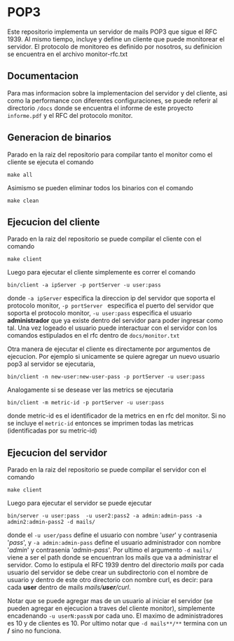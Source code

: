 # POP3
Este repositorio implementa un servidor de mails POP3 que sigue el RFC 1939. Al mismo tiempo, incluye y define un cliente que puede monitorear el servidor. El protocolo de monitoreo es definido por nosotros, su definicion se encuentra en el archivo monitor-rfc.txt

## Documentacion
Para mas informacion sobre la implementacion del servidor y del cliente, asi como la performance con diferentes configuraciones, se puede referir al directorio `/docs` donde se encuentra el informe de este proyecto `informe.pdf` y el RFC del protocolo monitor.

## Generacion de binarios
Parado en la raiz del repositorio para compilar tanto el monitor como el cliente se ejecuta el comando

```
make all
```

Asimismo se pueden eliminar todos los binarios con el comando

```
make clean
```

## Ejecucion del cliente
Parado en la raiz del repositorio se puede compilar el cliente con el comando

```
make client
```

Luego para ejecutar el cliente simplemente es correr el comando

```
bin/client -a ipServer -p portServer -u user:pass 
```
donde `-a ipServer` especifica la direccion ip del servidor que soporta el protocolo monitor, `-p portServer ` especifica el puerto del servidor que soporta el protocolo monitor, `-u user:pass` especifica el usuario **administrador** que ya existe dentro del servidor para poder ingresar como tal. Una vez logeado el usuario puede interactuar con el servidor con los comandos estipulados en el rfc dentro de `docs/monitor.txt`

Otra manera de ejecutar el cliente es directamente por argumentos de ejecucion. Por ejemplo si unicamente se quiere agregar un nuevo usuario pop3 al servidor se ejecutaria, 
```
bin/client -n new-user:new-user-pass -p portServer -u user:pass 
```
Analogamente si se desease ver las metrics se ejecutaria 
```
bin/client -m metric-id -p portServer -u user:pass 
```
donde metric-id es el identificador de la metrics en en rfc del monitor. Si no se incluye el `metric-id` entonces se imprimen todas las metricas (identificadas por su metric-id)

## Ejecucion del servidor
Parado en la raiz del repositorio se puede compilar el servidor con el comando

```
make client
```

Luego para ejecutar el servidor se puede ejecutar

```
bin/server -u user:pass  -u user2:pass2 -a admin:admin-pass -a admin2:admin-pass2 -d mails/
```

donde el `-u user/pass` define el usuario con nombre '_user_' y contrasenia '_pass_', y `-a admin:admin-pass` define el usuario administrador con nombre '_admin_' y contrasenia '_admin-pass_'. Por ultimo el argumento `-d mails/` viene a ser el path donde se encuentran los mails que va a administrar el servidor. Como lo estipula el RFC 1939 dentro del directorio _mails_ por cada usuario del servidor se debe crear un subdirectorio con el nombre de usuario y dentro de este otro directorio con nombre curl, es decir: para cada **user** dentro de mails  _mails/**user**/curl_.

Notar que se puede agregar mas de un usuario al iniciar el servidor (se pueden agregar en ejecucion a traves del cliente monitor), simplemente encadenando `-u userN:passN` por cada uno. El maximo de administradores es 10 y de clientes es 10. Por ultimo notar que `-d mails**/**` termina con un **/** sino no funciona.

